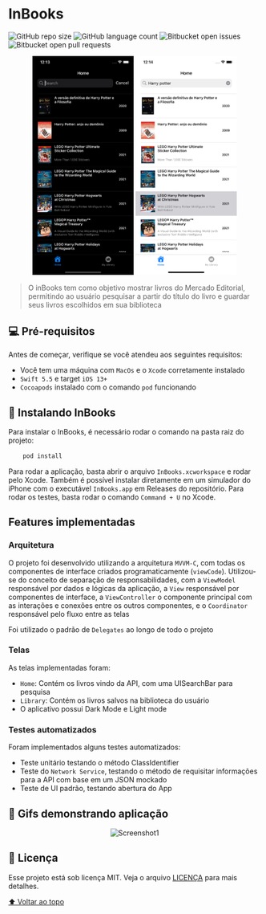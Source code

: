 # InBooks
<!---Esses são exemplos. Veja https://shields.io para outras pessoas ou para personalizar este conjunto de escudos. Você pode querer incluir dependências, status do projeto e informações de licença aqui--->

![GitHub repo size](https://img.shields.io/github/repo-size/matheuslenke/InBooks?style=for-the-badge)
![GitHub language count](https://img.shields.io/github/languages/count/matheuslenke/InBooks?style=for-the-badge)
![Bitbucket open issues](https://img.shields.io/bitbucket/issues/matheuslenke/InBooks?style=for-the-badge)
![Bitbucket open pull requests](https://img.shields.io/bitbucket/pr-raw/matheuslenke/InBooks?style=for-the-badge)
<div align="center">
    <img src="docs/screenshot1.png" alt="Screenshot1" width="40%">
    <img src="docs/screenshot8.png" alt="Screenshot1" width="40%">
</div>

> O inBooks tem como objetivo mostrar livros do Mercado Editorial, permitindo ao usuário pesquisar a partir do título do livro e guardar seus livros escolhidos em sua biblioteca

## 💻 Pré-requisitos

Antes de começar, verifique se você atendeu aos seguintes requisitos:
<!---Estes são apenas requisitos de exemplo. Adicionar, duplicar ou remover conforme necessário--->
* Você tem uma máquina com `MacOs` e o `Xcode` corretamente instalado
* `Swift 5.5` e target `iOS 13+`
* `Cocoapods` instalado com o comando `pod` funcionando

## 🚀 Instalando InBooks

Para instalar o InBooks, é necessário rodar o comando na pasta raiz do projeto:

``` bash
    pod install
```

Para rodar a aplicação, basta abrir o arquivo `InBooks.xcworkspace` e rodar pelo Xcode. Também é possível instalar diretamente em um simulador do iPhone com o executável `InBooks.app` em Releases do repositório. Para rodar os testes, basta rodar o comando `Command + U` no Xcode.


## Features implementadas

### Arquitetura
O projeto foi desenvolvido utilizando a arquitetura `MVVM-C`, com todas os componentes de interface criados programaticamente (`viewCode`). Utilizou-se do conceito de separação de responsabilidades, com a `ViewModel` responsável por dados e lógicas da aplicação, a `View` responsável por componentes de interface, a `ViewController` o componente principal com as interações e conexões entre os outros componentes, e o `Coordinator` responsável pelo fluxo entre as telas

Foi utilizado o padrão de `Delegates` ao longo de todo o projeto

### Telas
As telas implementadas foram:
* `Home`: Contém os livros vindo da API, com uma UISearchBar para pesquisa
* `Library`: Contém os livros salvos na biblioteca do usuário
* O aplicativo possui Dark Mode e Light mode

### Testes automatizados
Foram implementados alguns testes automatizados:
* Teste unitário testando o método ClassIdentifier
* Teste do `Network Service`, testando o método de requisitar informações para a API com base em um JSON mockado
* Teste de UI padrão, testando abertura do App

## 📱 Gifs demonstrando aplicação

<div align="center">
    <img src="docs/gif1.gif" alt="Screenshot1" width="50%">
</div>


## 📝 Licença

Esse projeto está sob licença MIT. Veja o arquivo [LICENÇA](LICENSE.md) para mais detalhes.

[⬆ Voltar ao topo](#nome-do-projeto)<br>